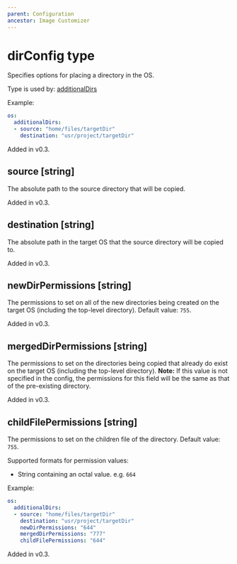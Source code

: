```yaml
---
parent: Configuration
ancestor: Image Customizer
---
```


# dirConfig type

Specifies options for placing a directory in the OS.

Type is used by: [additionalDirs](./os.md#additionaldirs-dirconfig)

Example:

```yaml
os:
  additionalDirs:
  - source: "home/files/targetDir"
    destination: "usr/project/targetDir"
```

Added in v0.3.

## source [string]

The absolute path to the source directory that will be copied.

Added in v0.3.

## destination [string]

The absolute path in the target OS that the source directory will be copied to.

Added in v0.3.

## newDirPermissions [string]

The permissions to set on all of the new directories being created on the target OS
(including the top-level directory). Default value: `755`.

Added in v0.3.

## mergedDirPermissions [string]

The permissions to set on the directories being copied that already do exist on the
target OS (including the top-level directory). **Note:** If this value is not specified
in the config, the permissions for this field will be the same as that of the
pre-existing directory.

Added in v0.3.

## childFilePermissions [string]

The permissions to set on the children file of the directory. Default value: `755`.

Supported formats for permission values:

- String containing an octal value. e.g. `664`

Example:

```yaml
os:
  additionalDirs:
  - source: "home/files/targetDir"
    destination: "usr/project/targetDir"
    newDirPermissions: "644"
    mergedDirPermissions: "777"
    childFilePermissions: "644"
```

Added in v0.3.
